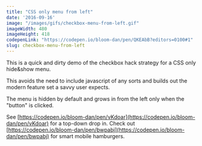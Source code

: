 ```yaml
---
title: "CSS only menu from left"
date: '2016-09-16'
image: "/images/gifs/checkbox-menu-from-left.gif"
imageWidth: 480
imageHeight: 418
codepenLink: "https://codepen.io/bloom-dan/pen/QKEAbB?editors=0100#1"
slug: checkbox-menu-from-left
---
```


This is a quick and dirty demo of the checkbox hack strategy for a CSS only hide&show menu.

This avoids the need to include javascript of any sorts and builds out the modern feature set a savvy user expects.

The menu is hidden by default and grows in from the left only when the "button" is clicked.

See [https://codepen.io/bloom-dan/pen/vKdoar](https://codepen.io/bloom-dan/pen/vKdoar) for a top-down drop in.
Check out [https://codepen.io/bloom-dan/pen/bwpabj](https://codepen.io/bloom-dan/pen/bwpabj) for smart mobile hamburgers.
